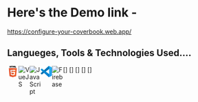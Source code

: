 
# Here's the Demo link - 
https://configure-your-coverbook.web.app/

## Langueges, Tools & Technologies Used.... 
[<img align="left" alt="HTML5" width="26px" src="https://raw.githubusercontent.com/github/explore/80688e429a7d4ef2fca1e82350fe8e3517d3494d/topics/html/html.png" />]
[<img align="left" alt="VueJS" width="26px" src="https://img.icons8.com/color/344/vue-js.png" />]
[<img align="left" alt="JavaScript" width="26px" src="https://img.icons8.com/fluency/344/javascript.png" />]
[<img align="left" alt="Visual Studio Code" width="26px" src="https://raw.githubusercontent.com/github/explore/80688e429a7d4ef2fca1e82350fe8e3517d3494d/topics/visual-studio-code/visual-studio-code.png" />]
[<img align="left" alt="Firebase" width="26px" src="https://img.icons8.com/color/344/firebase.png" />]
